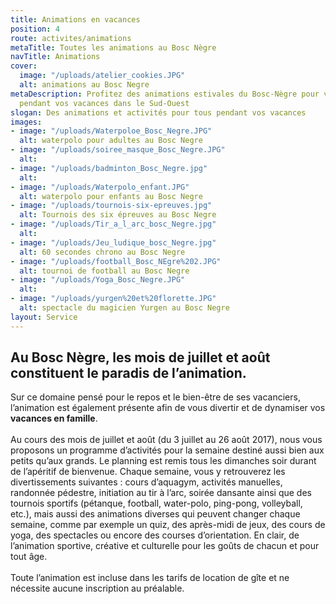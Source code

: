 ```yaml
---
title: Animations en vacances
position: 4
route: activites/animations
metaTitle: Toutes les animations au Bosc Nègre
navTitle: Animations
cover:
  image: "/uploads/atelier_cookies.JPG"
  alt: animations au Bosc Negre
metaDescription: Profitez des animations estivales du Bosc-Nègre pour vous occupez
  pendant vos vacances dans le Sud-Ouest
slogan: Des animations et activités pour tous pendant vos vacances
images:
- image: "/uploads/Waterpoloe_Bosc_Negre.JPG"
  alt: waterpolo pour adultes au Bosc Negre
- image: "/uploads/soiree_masque_Bosc_Negre.JPG"
  alt: 
- image: "/uploads/badminton_Bosc_Negre.jpg"
  alt: 
- image: "/uploads/Waterpolo_enfant.JPG"
  alt: waterpolo pour enfants au Bosc Negre
- image: "/uploads/tournois-six-epreuves.jpg"
  alt: Tournois des six épreuves au Bosc Negre
- image: "/uploads/Tir_a_l_arc_bosc_Negre.jpg"
  alt: 
- image: "/uploads/Jeu_ludique_bosc_Negre.jpg"
  alt: 60 secondes chrono au Bosc Negre
- image: "/uploads/football_Bosc_NEgre%202.JPG"
  alt: tournoi de football au Bosc Negre
- image: "/uploads/Yoga_Bosc_Negre.JPG"
  alt: 
- image: "/uploads/yurgen%20et%20florette.JPG"
  alt: spectacle du magicien Yurgen au Bosc Negre
layout: Service
---
```


## Au Bosc Nègre, les mois de juillet et août constituent le paradis de l’animation.

Sur ce domaine pensé pour le repos et le bien-être de ses vacanciers, l’animation est également présente afin de vous divertir et de dynamiser vos **vacances en famille**.\
\
Au cours des mois de juillet et août (du 3 juillet au 26 août 2017), nous vous proposons un programme d’activités pour la semaine destiné aussi bien aux petits qu’aux grands. Le planning est remis tous les dimanches soir durant de l’apéritif de bienvenue. Chaque semaine, vous y retrouverez les divertissements suivantes : cours d’aquagym, activités manuelles, randonnée pédestre, initiation au tir à l’arc, soirée dansante ainsi que des tournois sportifs (pétanque, football, water-polo, ping-pong, volleyball, etc.), mais aussi des animations diverses qui peuvent changer chaque semaine, comme par exemple un quiz, des après-midi de jeux, des cours de yoga, des spectacles ou encore des courses d’orientation. En clair, de l’animation sportive, créative et culturelle pour les goûts de chacun et pour tout âge. \
\
Toute l’animation est incluse dans les tarifs de location de gîte et ne nécessite aucune inscription au préalable.